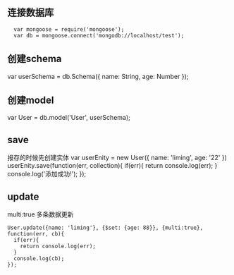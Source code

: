 ## 连接数据库

      var mongoose = require('mongoose');
      var db = mongoose.connect('mongodb://localhost/test');
## 创建schema

   var userSchema = db.Schema({
      name: String,
      age: Number
    });
## 创建model

   var User = db.model('User', userSchema);


## save
  报存的时候先创建实体
    var userEnity = new User({
      name: 'liming',
      age: '22'
    })
    userEnity.save(function(err, collection){
    if(err){
        return console.log(err);
      }
      console.log('添加成功!');
    });
## update
 multi:true 多条数据更新
    
    User.update({name: 'liming'}, {$set: {age: 88}}, {multi:true}, function(err, cb){
      if(err){
        return console.log(err);
      }
      console.log(cb);
    });
